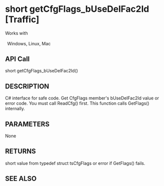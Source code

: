 # short getCfgFlags_bUseDelFac2Id [Traffic]

Works with <p class="s1" style="padding-top: 2pt;padding-left: 5pt;text-indent: 0pt;text-align: left;"><a name="bookmark240">&zwnj;</a>Windows, Linux, Mac</p>

## API Call
short getCfgFlags_bUseDelFac2Id()
## DESCRIPTION
C# interface for safe code. Get CfgFlags member&#39;s bUseDelFac2Id value or error code. You must call ReadCfg() first. This function calls GetFlags() internally.

## PARAMETERS
None

## RETURNS
short value from typedef struct tsCfgFlags or error if GetFlags() fails.

## SEE ALSO

